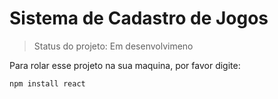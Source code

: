 <h1> Sistema de Cadastro de Jogos </h1>

>Status do projeto: Em desenvolvimeno

Para rolar esse projeto na sua maquina, por favor digite:

```
npm install react
```
